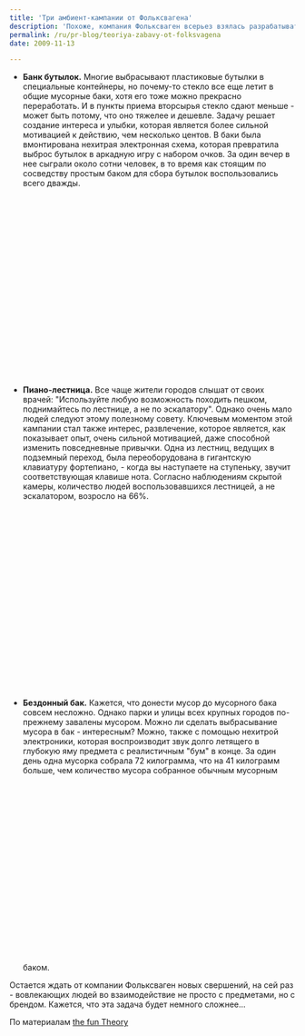 ```yaml
---
title: 'Три амбиент-кампании от Фольксвагена'
description: 'Похоже, компания Фольксваген всерьез взялась разрабатывать теорию вовлечения людей в общение с брендом. В рамках проверки этой теории были созданы три кампании, вовлекающие людей в некую игровую деятельность, которая имеет практическую цель - выбрасывание мусор и выбор лестницы, а не эскалатора, - для физической нагрузки.'
permalink: /ru/pr-blog/teoriya-zabavy-ot-folksvagena
date: 2009-11-13

---
```


<ul>
<li><strong>Банк бутылок.</strong> Многие выбрасывают пластиковые бутылки в специальные контейнеры, но почему-то стекло все еще летит в общие мусорные баки, хотя его тоже можно прекрасно переработать. И в пункты приема вторсырья стекло сдают меньше - может быть потому, что оно тяжелее и дешевле. Задачу решает создание интереса и улыбки, которая является более сильной мотивацией к действию, чем несколько центов. В баки была вмонтирована нехитрая электронная схема, которая превратила выброс бутылок в аркадную игру с набором очков. За один вечер  в нее сыграли около сотни человек, в то время как стоящим по сосведству простым баком для сбора бутылок воспользовались всего дважды. <object width="425" height="344"><param name="movie" value="http://www.youtube.com/v/zSiHjMU-MUo&color1=0xb1b1b1&color2=0xcfcfcf&feature=player_embedded&fs=1"><param name="allowFullScreen" value="true"><param name="allowScriptAccess" value="always"><embed src="http://www.youtube.com/v/zSiHjMU-MUo&amp;color1=0xb1b1b1&amp;color2=0xcfcfcf&amp;feature=player_embedded&amp;fs=1" type="application/x-shockwave-flash" allowfullscreen="true" allowscriptaccess="always" width="425" height="344"></embed></object></li>
<li><strong>Пиано-лестница.</strong> Все чаще жители городов слышат от своих врачей: "Используйте любую возможность походить пешком, поднимайтесь по лестнице, а не по эскалатору". Однако очень мало людей следуют этому полезному совету. Ключевым моментом этой кампании стал также интерес, развлечение,  которое является, как показывает опыт, очень сильной мотивацией, даже способной изменить повседневные привычки. Одна из лестниц, ведущих в подземный переход, была переоборудована в гигантскую клавиатуру фортепиано,  - когда вы наступаете на ступеньку, звучит соответствующая клавише нота. Согласно наблюдениям скрытой камеры, количество людей воспользовавшихся лестницей, а не эскалатором, возросло на 66%.  <object width="425" height="344"><param name="movie" value="http://www.youtube.com/v/2lXh2n0aPyw&color1=0xb1b1b1&color2=0xcfcfcf&feature=player_embedded&fs=1"><param name="allowFullScreen" value="true"><param name="allowScriptAccess" value="always"><embed src="http://www.youtube.com/v/2lXh2n0aPyw&amp;color1=0xb1b1b1&amp;color2=0xcfcfcf&amp;feature=player_embedded&amp;fs=1" type="application/x-shockwave-flash" allowfullscreen="true" allowscriptaccess="always" width="425" height="344"></embed></object></li>
<li><strong>Бездонный бак.</strong> Кажется, что донести мусор до мусорного бака совсем несложно. Однако парки и улицы всех крупных городов по-прежнему завалены мусором. Можно ли сделать выбрасывание мусора в бак - интересным? Можно, также с помощью нехитрой электроники, которая воспроизводит звук долго летящего в глубокую яму предмета с реалистичным "бум" в конце. За один день одна мусорка собрала 72 килограмма, что на 41 килограмм больше, чем количество мусора собранное обычным мусорным баком.  <object width="425" height="344"><param name="movie" value="http://www.youtube.com/v/cbEKAwCoCKw&color1=0xb1b1b1&color2=0xcfcfcf&feature=player_embedded&fs=1"><param name="allowFullScreen" value="true"><param name="allowScriptAccess" value="always"><embed src="http://www.youtube.com/v/cbEKAwCoCKw&amp;color1=0xb1b1b1&amp;color2=0xcfcfcf&amp;feature=player_embedded&amp;fs=1" type="application/x-shockwave-flash" allowfullscreen="true" allowscriptaccess="always" width="425" height="344"></embed></object></li>
</ul>

Остается ждать от компании Фольксваген новых свершений, на сей раз - вовлекающих людей во взаимодействие не просто с предметами, но с брендом. Кажется, что эта задача будет немного сложнее...

По материалам <a href="http://www.thefuntheory.com/">the fun Theory</a>

